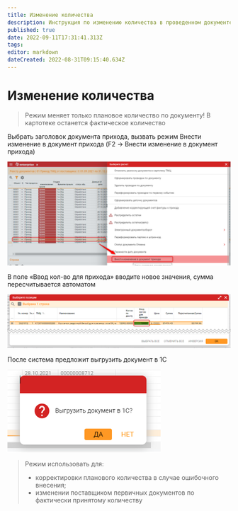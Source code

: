 ```yaml
---
title: Изменение количества
description: Инструкция по изменению количества в проведенном документе прихода
published: true
date: 2022-09-11T17:31:41.313Z
tags: 
editor: markdown
dateCreated: 2022-08-31T09:15:40.634Z
---
```


# Изменение количества

>Режим меняет только плановое количество по документу! В картотеке останется фактическое количество

Выбрать заголовок документа прихода, вызвать режим Внести изменение в документ прихода (F2 -> Внести изменение в документ прихода)

![](<../../../../assets/0 (58)1.png>)

В поле «Ввод кол-во для прихода» вводите новое значения, сумма пересчитывается автоматом

![](<../../../../assets/1 (61)1.png>)

После система предложит выгрузить документ в 1С

![](<../../../../assets/2 (18)1.png>)

>Режим использовать для:
>* корректировки планового количества в случае ошибочного внесения;
>* изменении поставщиком первичных документов по фактически принятому количеству
